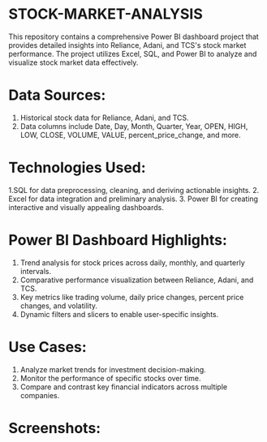 # STOCK-MARKET-ANALYSIS
This repository contains a comprehensive Power BI dashboard project that provides detailed insights into Reliance, Adani, and TCS's stock market performance. The project utilizes Excel, SQL, and Power BI to analyze and visualize stock market data effectively.

# Data Sources:
1. Historical stock data for Reliance, Adani, and TCS.
2. Data columns include Date, Day, Month, Quarter, Year, OPEN, HIGH, LOW, CLOSE, VOLUME, VALUE, percent_price_change, and more.

# Technologies Used:

1.SQL for data preprocessing, cleaning, and deriving actionable insights.
2. Excel for data integration and preliminary analysis.
3. Power BI for creating interactive and visually appealing dashboards.

# Power BI Dashboard Highlights:

1. Trend analysis for stock prices across daily, monthly, and quarterly intervals.
2. Comparative performance visualization between Reliance, Adani, and TCS.
3. Key metrics like trading volume, daily price changes, percent price changes, and volatility.
4. Dynamic filters and slicers to enable user-specific insights.

# Use Cases:

1. Analyze market trends for investment decision-making.
2. Monitor the performance of specific stocks over time.
3. Compare and contrast key financial indicators across multiple companies.

# Screenshots:



